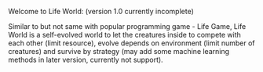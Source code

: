 Welcome to Life World: (version 1.0 currently incomplete)

Similar to but not same with popular programming game - Life Game, Life World is a self-evolved world to let the creatures inside to compete with each other (limit resource), evolve depends on environment (limit number of creatures) and survive by strategy (may add some machine learning methods in later version, currently not support).
